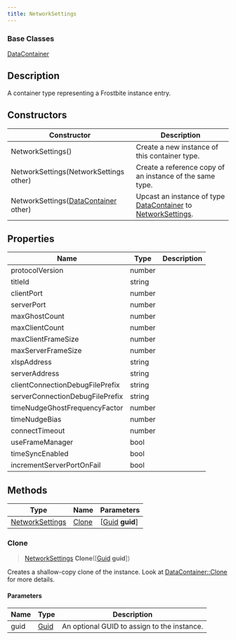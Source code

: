 ```yaml
---
title: NetworkSettings
---
```

### Base Classes

[DataContainer](/vext/ref/shared/class/datacontainer)

## Description

A container type representing a Frostbite instance entry.

## Constructors

| Constructor                                                                | Description                                                                                                           |
| -------------------------------------------------------------------------- | --------------------------------------------------------------------------------------------------------------------- |
| NetworkSettings()                                                          | Create a new instance of this container type.                                                                         |
| NetworkSettings(NetworkSettings other)                                     | Create a reference copy of an instance of the same type.                                                              |
| NetworkSettings([DataContainer](/vext/ref/shared/class/datacontainer) other) | Upcast an instance of type [DataContainer](/vext/ref/shared/class/datacontainer) to [NetworkSettings](/vext/ref/fb/networksettings/). |

## Properties

| Name                            | Type   | Description |
| ------------------------------- | ------ | ----------- |
| protocolVersion                 | number |             |
| titleId                         | string |             |
| clientPort                      | number |             |
| serverPort                      | number |             |
| maxGhostCount                   | number |             |
| maxClientCount                  | number |             |
| maxClientFrameSize              | number |             |
| maxServerFrameSize              | number |             |
| xlspAddress                     | string |             |
| serverAddress                   | string |             |
| clientConnectionDebugFilePrefix | string |             |
| serverConnectionDebugFilePrefix | string |             |
| timeNudgeGhostFrequencyFactor   | number |             |
| timeNudgeBias                   | number |             |
| connectTimeout                  | number |             |
| useFrameManager                 | bool   |             |
| timeSyncEnabled                 | bool   |             |
| incrementServerPortOnFail       | bool   |             |

## Methods

| Type                               | Name            | Parameters                                     |
| ---------------------------------- | --------------- | ---------------------------------------------- |
| [NetworkSettings](/vext/ref/fb/networksettings/) | [Clone](#clone) | \[[Guid](/vext/ref/shared/class/guid) **guid**\] |

### Clone

> [NetworkSettings](/vext/ref/fb/networksettings/) **Clone**(\[[Guid](/vext/ref/shared/class/guid) **guid**\])

Creates a shallow-copy clone of the instance. Look at [DataContainer::Clone](/vext/ref/shared/class/datacontainer#clone) for more details.

#### Parameters

| Name | Type         | Description                                 |
| ---- | ------------ | ------------------------------------------- |
| guid | [Guid](/vext/ref/shared/class/guid/) | An optional GUID to assign to the instance. |
